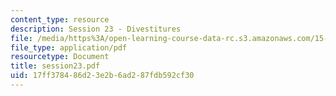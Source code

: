 ```yaml
---
content_type: resource
description: Session 23 - Divestitures
file: /media/https%3A/open-learning-course-data-rc.s3.amazonaws.com/15-518-taxes-and-business-strategy-fall-2002/17ff378486d23e2b6ad287fdb592cf30_session23.pdf
file_type: application/pdf
resourcetype: Document
title: session23.pdf
uid: 17ff3784-86d2-3e2b-6ad2-87fdb592cf30
---
```

